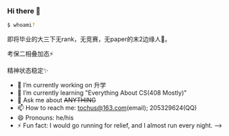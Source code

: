 ### Hi there 👋

```bash
$ whoami?
```
即将毕业的大三下无rank，无竞赛，无paper的末2边缘人🥹。

考保二相叠加态⚡

精神状态稳定✨

- 🔭 I’m currently working on 升学
- 🌱 I’m currently learning "Everything About CS(408 Mostly)"
- 💬 Ask me about ~~ANYTHING~~
- 📫 How to reach me: tochus@163.com(email); 205329624(QQ)
- 😄 Pronouns: he/his
- ⚡ Fun fact: I would go running for relief, and I almost run every night.
-->
